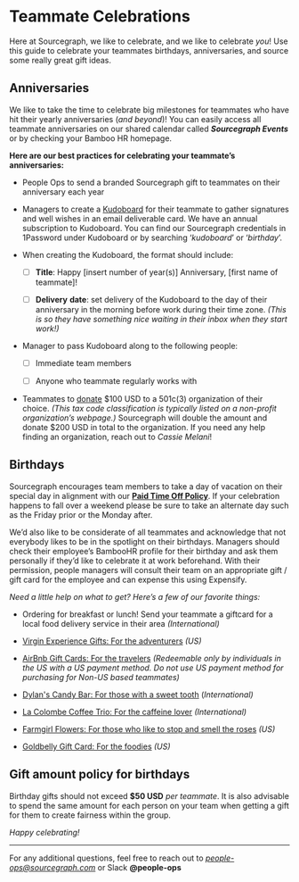 # Teammate Celebrations

Here at Sourcegraph, we like to celebrate, and we like to celebrate *you*! Use this guide to celebrate your teammates birthdays, anniversaries, and source some really great gift ideas.

  

## Anniversaries

We like to take the time to celebrate big milestones for teammates who have hit their yearly anniversaries (*and beyond*)! You can easily access all teammate anniversaries on our shared calendar called ***Sourcegraph Events*** or by checking your Bamboo HR homepage.

**Here are our best practices for celebrating your teammate’s anniversaries:**

-   People Ops to send a branded Sourcegraph gift to teammates on their anniversary each year

-   Managers to create a [Kudoboard](https://www.kudoboard.com/) for their teammate to gather signatures and well wishes in an email deliverable card. We have an annual subscription to Kudoboard. You can find our Sourcegraph credentials in 1Password under Kudoboard or by searching ‘*kudoboard*’ or ‘*birthday*’.
    
-   When creating the Kudoboard, the format should include:
    
	 - [ ] **Title**: Happy [insert number of year(s)] Anniversary, [first name of teammate]!
    
	 - [ ] **Delivery** **date**: set delivery of the Kudoboard to the day of their anniversary in the morning before work during their time zone. *(This is so they have something nice waiting in their inbox when they start work!)*
    

-   Manager to pass Kudoboard along to the following people:
    

	 - [ ] Immediate team members
      
	 - [ ] Anyone who teammate regularly works with

-   Teammates to [donate](https://about.sourcegraph.com/handbook/people-ops/donations) $100 USD to a 501c(3) organization of their choice. *(This tax code classification is typically listed on a non-profit organization’s webpage.)* Sourcegraph will double the amount and donate $200 USD in total to the organization. If you need any help finding an organization, reach out to *Cassie Melani*!
    

  
  

## Birthdays

Sourcegraph encourages team members to take a day of vacation on their special day in alignment with our [**Paid Time Off Policy**](https://docs.google.com/document/d/1nqkTF_e32wx_WMw5Y1a2C8iyh-iRtIcC9Mc54YwPSko/edit). If your celebration happens to fall over a weekend please be sure to take an alternate day such as the Friday prior or the Monday after.  
  
We’d also like to be considerate of all teammates and acknowledge that not everybody likes to be in the spotlight on their birthdays. Managers should check their employee’s BambooHR profile for their birthday and ask them personally if they’d like to celebrate it at work beforehand. With their permission, people managers will consult their team on an appropriate gift / gift card for the employee and can expense this using Expensify.  
  
*Need a little help on what to get? Here’s a few of our favorite things:*

  

-   Ordering for breakfast or lunch! Send your teammate a giftcard for a local food delivery service in their area *(International)*
    
-   [Virgin Experience Gifts: For the adventurers](https://www.virginexperiencegifts.com/) *(US)*
    
-   [AirBnb Gift Cards: For the travelers](https://www.airbnb.com/d/gift-cards) *(Redeemable only by individuals in the US with a US payment method. Do not use US payment method for purchasing for Non-US based teammates)*
    
-   [Dylan's Candy Bar: For those with a sweet tooth](https://www.dylanscandybar.com/) (*International)*
    
-   [La Colombe Coffee Trio: For the caffeine lover](https://www.lacolombe.com/products/greatest-hits-gift-box/?utm_campaign=21181&utm_content=2-353739&utm_source=pepperjam&utm_medium=affiliate&publisherId=%5Bsubid%5D&clickId=3570909913) *(International)*
    
-   [Farmgirl Flowers: For those who like to stop and smell the roses](https://farmgirlflowers.com/) *(US)*
    
-   [Goldbelly Gift Card: For the foodies](https://www.goldbelly.com/) *(US)*
    

  


## Gift amount policy for birthdays

Birthday gifts should not exceed  **$50 USD** *per teammate*. It is also advisable to spend the same amount for each person on your team when getting a gift for them to create fairness within the group.

*Happy celebrating!*
_________
For any additional questions, feel free to reach out to *people-ops@sourcegraph.com* or Slack **@people-ops**
